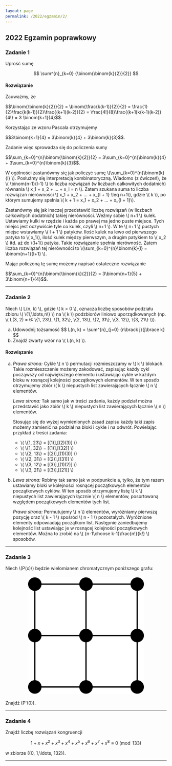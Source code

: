 ```yaml
---
layout: page
permalink: /2022/egzamin/2/
---
```


## 2022 Egzamin poprawkowy

### Zadanie 1

<div>
Uprość sumę

$$ \sum^{n}_{k=0} {\binom{\binom{k}{2}}{2}} $$
</div>

<div data-collapse>
  <h4 class="collapsible">Rozwiązanie</h4>
  <div class="solution">
    <p>
      Zauważmy, że
    </p>
    <p>
      $$\binom{\binom{k}{2}}{2}
      = \binom{\frac{k(k-1)}{2}}{2}
      = \frac{1}{2}\frac{k(k-1)}{2}\frac{(k+1)(k-2)}{2}
      = \frac{4!}{8}\frac{(k+1)k(k-1)(k-2)}{4!}
      = 3 \binom{k+1}{4}$$.
    </p>
    <p>
      Korzystając ze wzoru Pascala otrzymujemy
    </p>
    <p>
      $$3\binom{k+1}{4} = 3\binom{k}{4} + 3\binom{k}{3}$$.
    </p>
    <p>
      Zadanie więc sprowadza się do policzenia sumy
    </p>
    <p>
      $$\sum_{k=0}^{n}\binom{\binom{k}{2}}{2} = 3\sum_{k=0}^{n}\binom{k}{4} + 3\sum_{k=0}^{n}\binom{k}{3}$$.
    </p>
    <p>
      W ogólności zastanówmy się jak policzyć sumę \(\sum_{k=0}^{n}\binom{k}{l} \).
      Posłużmy się interpretacją kombinatoryczną. 
      Wiadomo (z ćwiczeń), że \( \binom{n-1}{l-1} \) to liczba rozwiązań
      (w liczbach całkowitych dodatnich) równania \( x_1 + x_2 + ... + x_l = n \).
      Zatem szukana suma to liczba rozwiązań nierówności
      \( x_1 + x_2 + ... + x_{l + 1} \leq n+1\), gdzie \( k \), po którym sumujemy
      spełnia \( k + 1 = x_1 + x_2 + ... + x_{l + 1}\).
    </p>
    <p>
      Zastanówmy się jak inaczej przedstawić liczbę rozwiązań
      (w liczbach całkowitych dodatnich) takiej nierówności. Weźmy sobie \( n+1 \) kulek.
      Ustawiamy kulki w rzędzie i każda po prawej ma jedno puste miejsce.
      Tych miejsc jest oczywiście tyle co kulek, czyli \( n+1 \). W te \( n+1 \) pustych
      miejsc wstawiamy \( l + 1 \) patyków. Ilość kulek na lewo od pierwszego patyka
      to \( x_1\), ilość kulek między pierwszym, a drugim patykiem to \( x_2 \) itd.
      aż do \(l+1\) patyka. Takie rozwiązanie spełnia nierówność.
      Zatem liczba rozwiązań tej nierówności
      to \(\sum_{k=0}^{n}\binom{k}{l} = \binom{n+1}{l+1} \).
    </p>
    <p>
      Mając policzoną tę sumę możemy napisać ostateczne rozwiązanie
    </p>
    <p>
      $$\sum_{k=0}^{n}\binom{\binom{k}{2}}{2} = 3\binom{n+1}{5} + 3\binom{n+1}{4}$$.
    </p>



  </div>
</div>

---

### Zadanie 2

<div>
Niech \( L(n, k) \), gdzie \( k > 0 \), oznacza liczbę
sposobów podziału zbioru \( \{1,\ldots,n\} \) na \( k \)
podzbiorów liniowo uporządkowanych (np. \( L(3, 2) = 6: \{1, 23\}, \{1, 32\}, \{2, 13\}, \{2, 31\}, \{3, 12\}, \{3, 21\} \)).

<ol type="a">
  <li>
  Udowodnij tożsamość $$ L(n, k) = \sum^{n}_{j=0} {n\brack j}{j\brace k} $$
  </li>
  <li>
  Znajdź zwarty wzór na \( L(n, k) \).
  </li>
</ol>
</div>

<div data-collapse>
  <h4 class="collapsible">Rozwiązanie</h4>
  <div class="solution">
    <ol type="a">
      <li>
        <p>
          <em>Prawa strona:</em> Cykle \( n \) permutacji rozmieszczamy w \( k \) blokach.
          Takie rozmieszczenie możemy zakodować, zapisując każdy cykl począwszy od największego
          elementu i  ustawiając cykle w każdym bloku w rosnącej kolejności początkowych 
          elementów. W ten sposób otrzymujemy zbiór \( k \) niepustych list
          zawierających łącznie \( n \) elementów.
        </p>
        <p>
          <em>Lewa strona:</em> Tak samo jak w treści zadania, każdy podział można przedstawić jako zbiór \( k \) niepustych list
          zawierających łącznie \( n \) elementów.
        </p>
        <p>
          Stosując się do wyżej wymienionych zasad zapisu każdy taki zapis możemy zamienić na podział na bloki i cykle i na odwrót. Powielając przykład z treści zadania:
          <ul>
            <li>
              \( \{1, 23\} = [(1)],[(2)(3)] \) 
            </li>
            <li>
              \( \{1, 32\} = [(1)],[(32)] \) 
            </li>
            <li>
              \( \{2, 13\} = [(2)],[(1)(3)] \) 
            </li>
            <li>
              \( \{2, 31\} = [(2)],[(31)] \) 
            </li>
            <li>
              \( \{3, 12\} = [(3)],[(1)(2)] \) 
            </li>
            <li>
              \( \{3, 21\} = [(3)],[(21)] \) 
            </li>
          </ul>
        </p>
      </li>
      <li>
        <p>
          <em>Lewa strona:</em> Robimy tak samo jak w podpunkcie a, tylko, że tym razem
          ustawiamy bloki w kolejności rosnącej początkowych elementów początkowych cyklów.
          W ten sposób otrzymujemy listę \( k \) niepustych list
          zawierających łącznie \( n \) elementów, posortowaną względem początkowych elementów tych list.
        </p>
        <p>
          <em>Prawa strona:</em> Permutujemy \( n \) elementów, wyróżniamy pierwszą pozycję oraz
          \( k - 1 \) spośród \( n - 1 \) pozostałych. Wyróżnione elementy odpowiadają
          początkom list. Następnie zaniedbujemy kolejność list ustawiając je w rosnącej
          kolejności początkowych elementów. Można to zrobić na \( {n-1\choose k-1}\frac{n!}{k!} \) sposobów.
        </p>
      </li>
    </ol>
  </div>
</div>

---

### Zadanie 3

<div>
Niech \(P(x)\) będzie wielomianem chromatycznym poniższego grafu:

<p style="margin-top: 20px; margin-bottom: 20px">
<img src="/images/2022_egz2_zad3.svg" alt="2x2 grid"  style="display:block; margin-left:auto; margin-right:auto">
</p>

Znajdź \(P'(0)\).
</div>

---

### Zadanie 4

<div>
Znajdź liczbę rozwiązań kongruencji

$$ 1 + x + x^2 +x^3 + x^4 + x^5 + x^6 + x^7 + x^8 \equiv 0 \pmod{133} $$

w zbiorze \(\{0, 1,\ldots, 132\}\).
</div>

---
